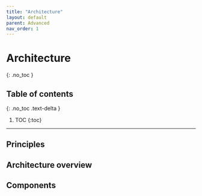 ```yaml
---
title: "Architecture"
layout: default
parent: Advanced
nav_order: 1
---
```


# Architecture
{: .no_toc }

## Table of contents
{: .no_toc .text-delta }

1. TOC
{:toc}

---

## Principles

## Architecture overview

## Components

